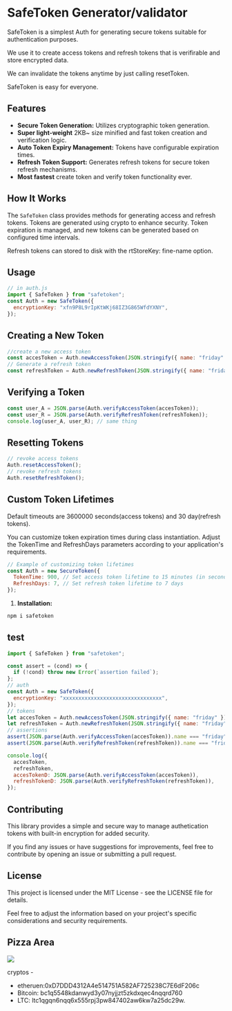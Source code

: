 # SafeToken Generator/validator

SafeToken is a simplest Auth for generating secure tokens suitable for authentication purposes.

We use it to create access tokens and refresh tokens that is verifirable and store encrypted data.

We can invalidate the tokens anytime by just calling resetToken.

SafeToken is easy for everyone.

## Features

- **Secure Token Generation:** Utilizes cryptographic token generation.
- **Super light-weight** 2KB~ size minified and fast token creation and verification logic.
- **Auto Token Expiry Management:** Tokens have configurable expiration times.
- **Refresh Token Support:** Generates refresh tokens for secure token refresh mechanisms.
- **Most fastest** create token and verify token functionality ever.

## How It Works

The `SafeToken` class provides methods for generating access and refresh tokens. Tokens are generated using crypto to enhance security. Token expiration is managed, and new tokens can be generated based on configured time intervals.

Refresh tokens can stored to disk with the rtStoreKey: fine-name option.

## Usage

```js
// in auth.js
import { SafeToken } from "safetoken";
const Auth = new SafeToken({
  encryptionKey: "xfn9P8L9rIpKtWKj68IZ3G865WfdYXNY", 
});
```

## Creating a New Token

```js
//create a new access token
const accesToken = Auth.newAccessToken(JSON.stringify({ name: "friday" }));
// Generate a refresh token
const refreshToken = Auth.newRefreshToken(JSON.stringify({ name: "friday" }));
```

## Verifying a Token

```js
const user_A = JSON.parse(Auth.verifyAccessToken(accesToken));
const user_R = JSON.parse(Auth.verifyRefreshToken(refreshToken));
console.log(user_A, user_R); // same thing
```

## Resetting Tokens

```js
// revoke access tokens
Auth.resetAccessToken();
// revoke refresh tokens
Auth.resetRefreshToken();
```

## Custom Token Lifetimes

Default timeouts are 3600000 seconds(access tokens) and 30 day(refresh tokens).

You can customize token expiration times during class instantiation. Adjust the TokenTime and RefreshDays parameters according to your application's requirements.

```js
// Example of customizing token lifetimes
const Auth = new SecureToken({
  TokenTime: 900, // Set access token lifetime to 15 minutes (in seconds)
  RefreshDays: 7, // Set refresh token lifetime to 7 days
});
```

1. **Installation:**

```bash
npm i safetoken
```

## test

```js
import { SafeToken } from "safetoken";

const assert = (cond) => {
  if (!cond) throw new Error(`assertion failed`);
};
// auth
const Auth = new SafeToken({
  encryptionKey: "xxxxxxxxxxxxxxxxxxxxxxxxxxxxxxxx",
});
// tokens
let accesToken = Auth.newAccessToken(JSON.stringify({ name: "friday" }));
let refreshToken = Auth.newRefreshToken(JSON.stringify({ name: "friday" }));
// assertions
assert(JSON.parse(Auth.verifyAccessToken(accesToken)).name === "friday");
assert(JSON.parse(Auth.verifyRefreshToken(refreshToken)).name === "friday");

console.log({
  accesToken,
  refreshToken,
  accesTokenD: JSON.parse(Auth.verifyAccessToken(accesToken)),
  refreshTokenD: JSON.parse(Auth.verifyRefreshToken(refreshToken)),
});
```

## Contributing

This library provides a simple and secure way to manage authetication tokens with built-in encryption for added security.

If you find any issues or have suggestions for improvements, feel free to contribute by opening an issue or submitting a pull request.

## License

This project is licensed under the MIT License - see the LICENSE file for details.

Feel free to adjust the information based on your project's specific considerations and security requirements.

## Pizza Area

<a href="https://www.buymeacoffee.com/fridaycandour"><img src="https://img.buymeacoffee.com/button-api/?text=Buy us a coffee&emoji=&slug=fridaycandour&button_colour=FFDD00&font_colour=000000&outline_colour=000000&coffee_colour=ffffff" /></a>

cryptos -

- etheruen:0xD7DDD4312A4e514751A582AF725238C7E6dF206c
- Bitcoin: bc1q5548kdanwyd3y07nyjjzt5zkdxqec4nqqrd760
- LTC: ltc1qgqn6nqq6x555rpj3pw847402aw6kw7a25dc29w.
